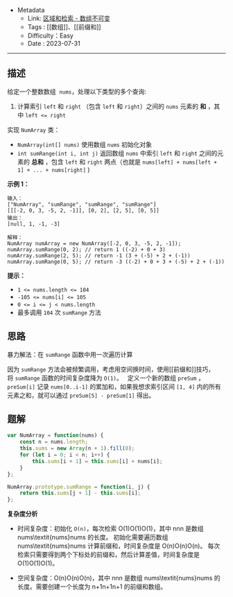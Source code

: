 - Metadata
	- Link:  [区域和检索 - 数组不可变](https://leetcode.cn/problems/range-sum-query-immutable/description/ "https://leetcode.cn/problems/range-sum-query-immutable/description/")
	- Tags : [[数组]]、[[前缀和]]
	- Difficulty：Easy
	- Date : 2023-07-31
---
## 描述

给定一个整数数组  `nums`，处理以下类型的多个查询:

1. 计算索引 `left` 和 `right` （包含 `left` 和 `right`）之间的 `nums` 元素的 **和** ，其中 `left <= right`

实现 `NumArray` 类：

- `NumArray(int[] nums)` 使用数组 `nums` 初始化对象
- `int sumRange(int i, int j)` 返回数组 `nums` 中索引 `left` 和 `right` 之间的元素的 **总和** ，包含 `left` 和 `right` 两点（也就是 `nums[left] + nums[left + 1] + ... + nums[right]` )

**示例 1：**

```
输入：
["NumArray", "sumRange", "sumRange", "sumRange"]
[[[-2, 0, 3, -5, 2, -1]], [0, 2], [2, 5], [0, 5]]
输出：
[null, 1, -1, -3]

解释：
NumArray numArray = new NumArray([-2, 0, 3, -5, 2, -1]);
numArray.sumRange(0, 2); // return 1 ((-2) + 0 + 3)
numArray.sumRange(2, 5); // return -1 (3 + (-5) + 2 + (-1)) 
numArray.sumRange(0, 5); // return -3 ((-2) + 0 + 3 + (-5) + 2 + (-1))
```

**提示：**

- `1 <= nums.length <= 104`
- `-105 <= nums[i] <= 105`
- `0 <= i <= j < nums.length`
- 最多调用 `104` 次 `sumRange` 方法

## 思路

暴力解法：在 `sumRange` 函数中用一次遍历计算

因为 `sumRange` 方法会被频繁调用，考虑用空间换时间，使用[[前缀和]]技巧，将 `sumRange` 函数的时间复杂度降为 `O(1)`。
 
定义一个新的数组 `preSum` ，`preSum[i]` 记录 `nums[0..i-1]` 的累加和，如果我想求索引区间 `[1, 4]` 内的所有元素之和，就可以通过 `preSum[5] - preSum[1]` 得出。

## 题解

```js
var NumArray = function(nums) {
    const n = nums.length;
    this.sums = new Array(n + 1).fill(0);
    for (let i = 0; i < n; i++) {
        this.sums[i + 1] = this.sums[i] + nums[i];
    }
};

NumArray.prototype.sumRange = function(i, j) {
    return this.sums[j + 1] - this.sums[i];
};
```

**复杂度分析**

- 时间复杂度：初始化 `O(n)`，每次检索 O(1)O(1)O(1)，其中 nnn 是数组 nums\textit{nums}nums 的长度。 初始化需要遍历数组 nums\textit{nums}nums 计算前缀和，时间复杂度是 O(n)O(n)O(n)。 每次检索只需要得到两个下标处的前缀和，然后计算差值，时间复杂度是 O(1)O(1)O(1)。

- 空间复杂度：O(n)O(n)O(n)，其中 nnn 是数组 nums\textit{nums}nums 的长度。需要创建一个长度为 n+1n+1n+1 的前缀和数组。